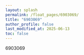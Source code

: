 ```yaml
---
layout: splash
permalink: /float_pages/6903069/
title: "6903069"
author_profile: false
last_modified_at: 2025-06-13
toc: false
---
```

 
6903069
